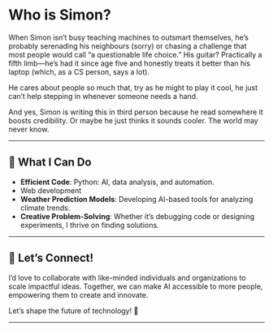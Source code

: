 # Who is Simon?
When Simon isn’t busy teaching machines to outsmart themselves, he’s probably serenading his neighbours (sorry) or chasing a challenge that most people would call “a questionable life choice.” His guitar? Practically a fifth limb—he’s had it since age five and honestly treats it better than his laptop (which, as a CS person, says a lot).

He cares about people so much that, try as he might to play it cool, he just can’t help stepping in whenever someone needs a hand.

And yes, Simon is writing this in third person because he read somewhere it boosts credibility. Or maybe he just thinks it sounds cooler. The world may never know.

---

## 🚀 What I Can Do  
- **Efficient Code**: Python: AI, data analysis, and automation.
- Web development
- **Weather Prediction Models**: Developing AI-based tools for analyzing climate trends.  
- **Creative Problem-Solving**: Whether it’s debugging code or designing experiments, I thrive on finding solutions.  

---

## 🔗 Let’s Connect!  
I’d love to collaborate with like-minded individuals and organizations to scale impactful ideas. Together, we can make AI accessible to more people, empowering them to create and innovate.  

Let’s shape the future of technology! 🚀  

--- 
